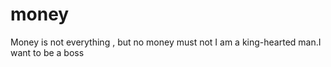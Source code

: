 # money
Money is not everything , but no money must not
I am a king-hearted man.I want to be a boss
